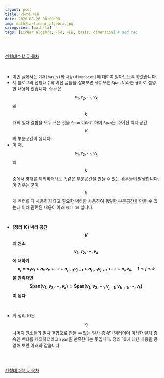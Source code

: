 ```yaml
---
layout: post
title: 기저와 차원
date: 2020-08-26 00:00:00
img: math/la/linear_algebra.jpg
categories: [math-la] 
tags: [Linear algebra, 기저, 차원, basis, dimension] # add tag
---
```


<br>

[선형대수학 글 목차](https://gaussian37.github.io/math-la-table/)

<br>

- 이번 글에서는 `기저(basis)`와 `차원(dimension)`에 대하여 알아보도록 하겠습니다.
- 제 블로그의 선형대수학 이전 글들을 살펴보면 `생성` 또는 `Span` 이라는 용어로 설명한 내용이 있습니다. `Span`은 $$ v_{1}, v_{2}, \cdots , v_{k} $$ 의 $$ k $$ 개의 일차 결합을 모두 모은 것을 `Span` 이라고 하며 `Span`은 주어진 벡터 공간 $$ V $$ 의 부분공간이 됩니다.
- 이 때, $$ v_{1}, v_{2}, \cdots , v_{k} $$ 의 $$ k $$ 중에서 몇개를 제외하더라도 똑같은 부분공간을 만들 수 있는 경우들이 발생합니다. 이 경우는 굳이 $$ k $$ 개 벡터를 다 사용하지 않고 필요한 벡터만 사용하여 동일한 부분공간을 만들 수 있는데 이와 관련된 내용이 아래 `정리 10` 입니다.

<br>

- **(정리 10) 벡터 공간 $$ V $$ 의 원소 $$ v_{1}, v_{2}, \cdots , v_{k} $$ 에 대하여 $$ v_{j} = a_{1}v_{1} + a_{2}v_{2} + \cdots + a_{j-1}v_{j-1} + a_{j+1}v_{j+1} + \cdots + a_{k}v_{k}, \quad 1 \le j \le k $$ 을 만족하면 $$ \text{Span}(v_{1}, v_{2}, \cdots , v_{k}) = \text{Span}(v_{1}, v_{2}, \cdots , v_{j-1}, v_{k+1}, \cdots , v_{k}) $$ 이 된다.**

<br>

- 위 정리 10은  $$ v_{j} $$ 나머지 원소들의 일차 결합으로 만들 수 있는 일차 종속인 벡터이며 이러한 일차 종속인 벡터를 제외하더라고 `Span`을 만족한다는 뜻입니다. 정리 10에 대한 내용을 증명해 보면 아래와 같습니다.

<br>

<br>

[선형대수학 글 목차](https://gaussian37.github.io/math-la-table/)

<br>
